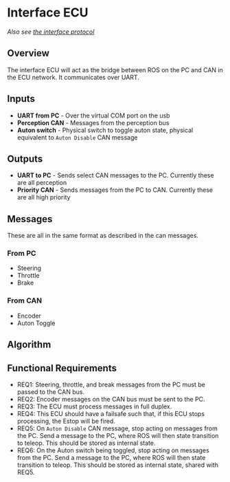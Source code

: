 # Interface ECU

_Also see [the interface protocol](./Interface-ECU-Protocol.md)_

## Overview 
The interface ECU will act as the bridge between ROS on the PC and CAN
in the ECU network. It communicates over UART.

## Inputs
- **UART from PC** - Over the virtual COM port on the usb
- **Perception CAN** - Messages from the perception bus
- **Auton switch** - Physical switch to toggle auton state, physical equivalent to `Auton Disable` CAN message

## Outputs
- **UART to PC** - Sends select CAN messages to the PC. Currently these are all perception
- **Priority CAN** - Sends messages from the PC to CAN. Currently these are all high priority

## Messages 

These are all in the same format as described in the can messages.

### From PC
- Steering
- Throttle
- Brake

### From CAN
- Encoder
- Auton Toggle

## Algorithm

## Functional Requirements

- REQ1: Steering, throttle, and break messages from the PC must be passed to the CAN bus.
- REQ2: Encoder messages on the CAN bus must be sent to the PC.
- REQ3: The ECU must process messages in full duplex.
- REQ4: This ECU should have a failsafe such that, if this ECU stops processing, the Estop will be fired.
- REQ5: On `Auton Disable` CAN message, stop acting on messages from the PC. Send a message to the PC, where ROS will then state transition to teleop. 
This should be stored as internal state.
- REQ6: On the Auton switch being toggled, stop acting on messages from the PC. Send a message to the PC, where ROS will then state transition to teleop. This should be stored as internal state, shared with REQ5.